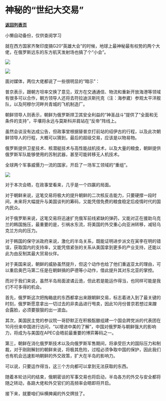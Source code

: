 # 神秘的“世纪大交易”

[**返回列表页**](/gzh/政事堂2019)

小懒自动备份，仅供查阅学习

就在西方国家齐聚印度搞G20“英雄大会”的时候，地球上最神秘最有权势的两个大佬，在俄罗斯远东的东方航天发射场也搞了个“小会”。  

![](https://mmbiz.qpic.cn/mmbiz_jpg/rxhS23yu8cN5FHUSW09vdP00pmkNY85Z5sSE8yIceR08YcBm2acjGLWgK1ygUtwlRu0HjXXu5S3Pnv0uBXXl8w/640?wx_fmt=jpeg)

![](https://mmbiz.qpic.cn/mmbiz_jpg/rxhS23yu8cN5FHUSW09vdP00pmkNY85ZOoeqodfRXRMLbUCdka0fL3cG0OaJZpd2prRUA3bbNp76F0rdxNluYw/640?wx_fmt=jpeg)

面对媒体，两位大佬都说了一些很明显的“暗示”：

普京表示，跟朝方坦率交换了意见，双方在交通通信、物流和重新开放海港等领域有很多可以合作，朝方领导人还将去符拉迪沃斯托克（注：海参崴）参观太平洋舰队，以及阿穆尔河畔共青城的飞机制造厂。

朝鲜领导人则表示，朝鲜为俄罗斯捍卫其安全利益的“神圣战斗”提供了“全面和无条件的支持”，平壤将永远与莫斯科并肩站在“反帝”阵线上。

虽然会谈没有达成公告，但政事堂根据替普京打前站的绍伊古的行程，以及此次朝鲜领导人的行程，大概可以猜到，最后的超级交易，应该是以物易物。

俄罗斯提供卫星技术、核潜艇技术与高性能战机技术，以及大量的粮食，朝鲜提供俄罗斯军队能够使用的苏制武器，甚至可能转移无人机技术。

全球两个军事威慑力一流的国家，开启了一场军工领域的“重组”。  

![](https://mmbiz.qpic.cn/mmbiz_jpg/rxhS23yu8cN5FHUSW09vdP00pmkNY85ZkhDfWyePHtpIFR8gf0vXv5JXkCZYR6aMkUamvoY7Zdx6mOh0zuEhag/640?wx_fmt=jpeg)

对于本次会晤，在政事堂看来，几乎是一个四赢的局面。

对于朝鲜来说，这笔交易将极大的提升朝鲜的二次核反击能力，只要硬撑一段时间，未来将大幅提升与美国谈判的筹码，又能凭借免费的粮食稳定后疫情时代的国内民众。

对于俄罗斯来说，这笔交易将迅速扩充俄军前线紧缺的弹药，又能对正在援助乌克兰的韩国施压，最重要的是，引祸水东流，将美国的外交重心向亚洲转移，减轻乌克兰方向的压力。

对于韩国的保守派政府来说，激化的半岛关系，既能证明进步派文在寅李在明的错误，获取国内的支持率，又能凭借紧张的关系从美国拿到更多的产业支持，还能以此为由反制其最大贸易伙伴。

对于美国来说，朝鲜的威胁虽然提升，但这个动作也给了他们重返亚太的理由，可以重启奥巴马第二任是在朝鲜搞的萨德等小动作，借此提升其对东北亚的掌控。

而对于我们来说，虽然半岛局面波谲云诡，但此若是能运作得当，也同样可能是我们不可多得的机会。

首先，俄罗斯这次把掏箱底的东西都拿出来跟朝鲜交易，标志着进入到了最关键的时刻，俄罗斯愿意拿出一切过去的非卖品进行甩卖，因此10月份普京若想过来蹭会露脸，必须要狠狠的出一波血。

其次，美国民主党的参议院一哥舒默正在积极酝酿组建一个国会跨党派的代表团在10月份来中国进行访问，“以增进中美的了解”，中国对俄罗斯与朝鲜强大的影响力，将成为与美国在APEC会晤前最重要的博弈筹码之一。  

第三，朝鲜在消化俄罗斯技术以及向俄罗斯军售期间，将承受巨大的国际压力和制裁，对于刚刚解封的朝鲜来说，将极其危险，过程必须争取中国的保护，因此我们也有机会迅速影响朝鲜的外交政策，扩大在半岛的影响力。

可以说，只要运作得当，这三个方向都可以拿到无法获取的东西。

随着本轮访问的结束，俄朝密谈的军事交易也将启动，半岛各方的外交与安全都将随之转动，各路大佬和外交官们的高频率会晤即将开启。

接下来，就要咱们纵横捭阖的外交牌技了。

